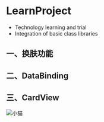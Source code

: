 # LearnProject
- Technology learning and trial
- Integration of basic class libraries

## 一、换肤功能

## 二、DataBinding

## 三、CardView

![小猫](http://a1.qpic.cn/psb?/V11b73Gs4S75OI/IoKdOzt5OYQhs7g4M2c6A1snsXEKeCKbyScHEziD.O4!/b/dCABAAAAAAAA&bo=WAISAgAAAAAFB24!&rf=viewer_4)